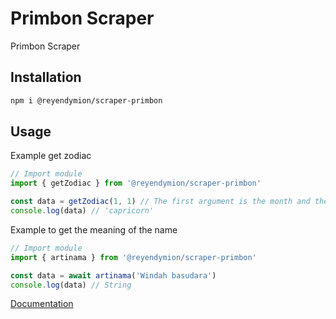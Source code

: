 # Primbon Scraper
Primbon Scraper

## Installation
```sh
npm i @reyendymion/scraper-primbon
```

## Usage 
Example get zodiac
```ts
// Import module
import { getZodiac } from '@reyendymion/scraper-primbon'

const data = getZodiac(1, 1) // The first argument is the month and the second argument is the date
console.log(data) // 'capricorn'
```
Example to get the meaning of the name
```ts
// Import module
import { artinama } from '@reyendymion/scraper-primbon'

const data = await artinama('Windah basudara') 
console.log(data) // String
```
[Documentation](https://ReyEndymion.github.io/scraper/modules/_ReyEndymion_scraper_primbon.html)